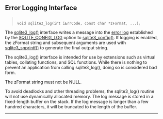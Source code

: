 ## Error Logging Interface




> ```
> 
> void sqlite3_log(int iErrCode, const char *zFormat, ...);
> 
> ```



The [sqlite3\_log()](#sqlite3_log) interface writes a message into the [error log](errlog.html)
established by the [SQLITE\_CONFIG\_LOG](#sqliteconfiglog) option to [sqlite3\_config()](#sqlite3_config).
If logging is enabled, the zFormat string and subsequent arguments are
used with [sqlite3\_snprintf()](#sqlite3_mprintf) to generate the final output string.


The sqlite3\_log() interface is intended for use by extensions such as
virtual tables, collating functions, and SQL functions. While there is
nothing to prevent an application from calling sqlite3\_log(), doing so
is considered bad form.


The zFormat string must not be NULL.


To avoid deadlocks and other threading problems, the sqlite3\_log() routine
will not use dynamically allocated memory. The log message is stored in
a fixed\-length buffer on the stack. If the log message is longer than
a few hundred characters, it will be truncated to the length of the
buffer.




---


